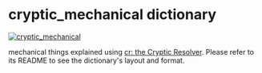 # cryptic_mechanical dictionary

[![cryptic_mechanical](https://github.com/cryptic-resolver/cryptic_mechanical/workflows/Test-Dict/badge.svg)](https://github.com/cryptic-resolver/cryptic_mechanical/actions/workflows/test.yml)

mechanical things explained using [cr: the Cryptic Resolver](https://github.com/cryptic-resolver/cr.rb). Please refer to its README to see the dictionary's layout and format.

<br>

